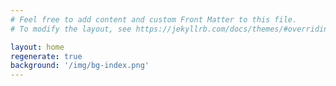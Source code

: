 ```yaml
---
# Feel free to add content and custom Front Matter to this file.
# To modify the layout, see https://jekyllrb.com/docs/themes/#overriding-theme-defaults

layout: home
regenerate: true
background: '/img/bg-index.png'
---
```

